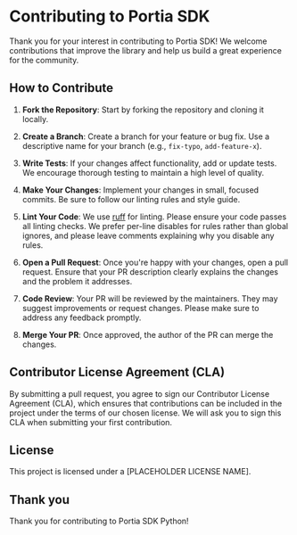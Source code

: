 # Contributing to Portia SDK

Thank you for your interest in contributing to Portia SDK! We welcome contributions that improve the library and help us build a great experience for the community.

## How to Contribute

1. **Fork the Repository**: Start by forking the repository and cloning it locally.
   
2. **Create a Branch**: Create a branch for your feature or bug fix. Use a descriptive name for your branch (e.g., `fix-typo`, `add-feature-x`).
   
3. **Write Tests**: If your changes affect functionality, add or update tests. We encourage thorough testing to maintain a high level of quality.
   
4. **Make Your Changes**: Implement your changes in small, focused commits. Be sure to follow our linting rules and style guide.
   
5. **Lint Your Code**: We use [ruff](https://github.com/charliermarsh/ruff) for linting. Please ensure your code passes all linting checks. We prefer per-line disables for rules rather than global ignores, and please leave comments explaining why you disable any rules.

6. **Open a Pull Request**: Once you're happy with your changes, open a pull request. Ensure that your PR description clearly explains the changes and the problem it addresses.

7. **Code Review**: Your PR will be reviewed by the maintainers. They may suggest improvements or request changes. Please make sure to address any feedback promptly.

8. **Merge Your PR**: Once approved, the author of the PR can merge the changes.

## Contributor License Agreement (CLA)

By submitting a pull request, you agree to sign our Contributor License Agreement (CLA), which ensures that contributions can be included in the project under the terms of our chosen license. We will ask you to sign this CLA when submitting your first contribution.

## License

This project is licensed under a [PLACEHOLDER LICENSE NAME].

## Thank you

Thank you for contributing to Portia SDK Python!
